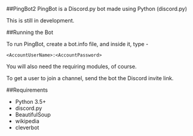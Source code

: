 ##PingBot2
PingBot is a Discord.py bot made using Python (discord.py)

This is still in development.

##Running the Bot

To run PingBot, create a bot.info file, and inside it, type -
```
<AccountUserName>:<AccountPassword>
```

You will also need the requiring modules, of course.

To get a user to join a channel, send the bot the Discord invite link.

##Requirements

- Python 3.5+
- discord.py
- BeautifulSoup
- wikipedia
- cleverbot